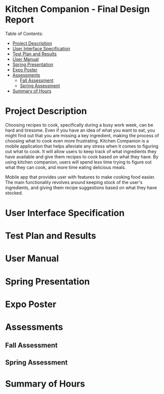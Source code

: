 <h1>Kitchen Companion - Final Design Report</h1>
Table of Contents:

- [Project Description](#project-description)
- [User Interface Specification](#user-interface-specification)
- [Test Plan and Results](#test-plan-and-results)
- [User Manual](#user-manual)
- [Spring Presentation](#spring-presentation)
- [Expo Poster](#expo-poster)
- [Assessments](#assessments)
  - [Fall Assessment](#fall-assessment)
  - [Spring Assessment](#spring-assessment)
- [Summary of Hours](#summary-of-hours)

# Project Description
Choosing recipes to cook, specifically during a busy work week, can be hard and tiresome. Even if you have an idea of what you want to eat, you might find out that you are missing a key ingredient, making the process of choosing what to cook even more frustrating. 
Kitchen Companion is a mobile application that helps alleviate any stress when it comes to figuring out what to cook. It will allow users to keep track of what ingredients they have available and give them recipes to cook based on what they have. 
By using kitchen companion, users will spend less time trying to figure out what they can cook, and more time eating delicious meals.

Mobile app that provides user with features to make cooking food easier. The main functionality revolves around keeping stock of the user's ingredients, and giving them recipe suggestions based on what they have stocked.

# User Interface Specification

# Test Plan and Results

# User Manual

# Spring Presentation

# Expo Poster

# Assessments

## Fall Assessment

## Spring Assessment

# Summary of Hours
